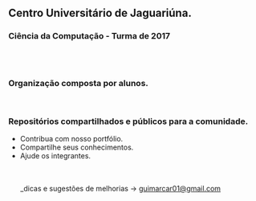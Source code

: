 <h2>Centro Universitário de Jaguariúna.</h2>
<h3>Ciência da Computação - Turma de 2017</h3>
<br/>
<br/>

<h3>Organização composta por alunos.</h3>
<br/>

<h3>Repositórios compartilhados e públicos para a comunidade.</h3>
<ul>
  <li>Contribua com nosso portfólio.</li>
  <li>Compartilhe seus conhecimentos.</li>
  <li>Ajude os integrantes.</li>
<br/>
<br/>


<p>_dicas e sugestões de melhorias -> <a href="mailto:guimarcar01@gmail.com?subject=Github-UNIFAJ">
guimarcar01@gmail.com </a> </p>
